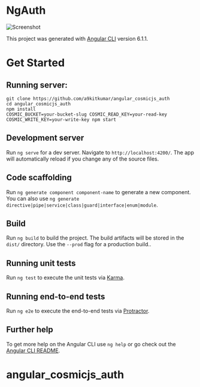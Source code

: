 # NgAuth

![Screenshot](https://cosmic-s3.imgix.net/ee2730a0-0e02-11e9-8f8f-dd1c79ca06a8-ng-Cosmic-JS-auth-HOme.png)

This project was generated with [Angular CLI](https://github.com/angular/angular-cli) version 6.1.1.

# Get Started

## Running server:

```
git clone https://github.com/a9kitkumar/angular_cosmicjs_auth
cd angular_cosmicjs_auth
npm install
COSMIC_BUCKET=your-bucket-slug COSMIC_READ_KEY=your-read-key COSMIC_WRITE_KEY=your-write-key npm start
```

## Development server

Run `ng serve` for a dev server. Navigate to `http://localhost:4200/`. The app will automatically reload if you change any of the source files.

## Code scaffolding

Run `ng generate component component-name` to generate a new component. You can also use `ng generate directive|pipe|service|class|guard|interface|enum|module`.

## Build

Run `ng build` to build the project. The build artifacts will be stored in the `dist/` directory. Use the `--prod` flag for a production build..

## Running unit tests

Run `ng test` to execute the unit tests via [Karma](https://karma-runner.github.io).

## Running end-to-end tests

Run `ng e2e` to execute the end-to-end tests via [Protractor](http://www.protractortest.org/).

## Further help

To get more help on the Angular CLI use `ng help` or go check out the [Angular CLI README](https://github.com/angular/angular-cli/blob/master/README.md).
# angular_cosmicjs_auth
